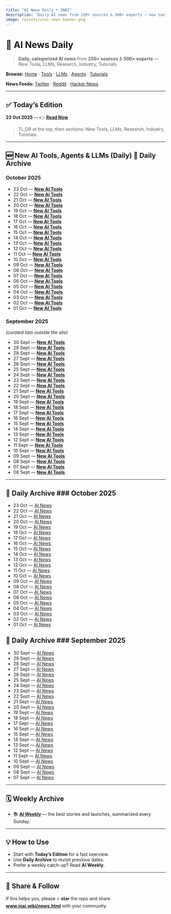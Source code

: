 ```yaml
---
title: "AI News Daily • INAI"
description: "Daily AI news from 250+ sources & 500+ experts — new tools, LLMs, research, industry."
image: /assets/inai-news-banner.png
---
```


# 📰 AI News Daily

> **Daily, categorized AI news** from **250+ sources** & **500+ experts** — New Tools, LLMs, Research, Industry, Tutorials.

**Browse:** [Home](index.md) · [Tools](tools.md) · [LLMs](llms.md) · [Agents](agents.md) · [Tutorials](tutorials.md)  

**News Feeds:** [Twitter](twitter-news.md) · [Reddit](reddit-news.md) · [Hacker News](hacker-news.md)

---

## ✅ Today’s Edition
**23 Oct 2025** — 👉 **[Read Now](news/2025/2025-10-23.md)**

> TL;DR at the top, then sections: New Tools, LLMs, Research, Industry, Tutorials.

---

## 🆕 New AI Tools, Agents & LLMs (Daily) 📅 Daily Archive
### October 2025
- 23 Oct — **[New AI Tools](https://inai.short.gy/23rd-oct)**
- 22 Oct — **[New AI Tools](https://inai.short.gy/22nd-oct)**
- 21 Oct — **[New AI Tools](https://inai.short.gy/21st-oct)**
- 20 Oct — **[New AI Tools](https://inai.short.gy/20th-oct)**
- 19 Oct — **[New AI Tools](https://inai.short.gy/19th-oct)**
- 18 Oct — **[New AI Tools](https://inai.short.gy/18th-oct)**
- 17 Oct — **[New AI Tools](https://inai.short.gy/17th-oct)**
- 16 Oct — **[New AI Tools](https://inai.short.gy/16th-oct)**
- 15 Oct — **[New AI Tools](https://inai.short.gy/15th-oct)**
- 14 Oct — **[New AI Tools](https://inai.short.gy/14th-oct)**
- 13 Oct — **[New AI Tools](https://inai.short.gy/13th-oct)**
- 12 Oct — **[New AI Tools](https://inai.short.gy/12th-oct)**
- 11 Oct — **[New AI Tools](https://inai.short.gy/11th-oct)**
- 10 Oct — **[New AI Tools](https://inai.short.gy/10th-oct)**
- 09 Oct — **[New AI Tools](https://inai.short.gy/09th-oct)**
- 08 Oct — **[New AI Tools](https://inai.short.gy/08th-oct)**
- 07 Oct — **[New AI Tools](https://inai.short.gy/07th-oct)**
- 06 Oct — **[New AI Tools](https://inai.short.gy/06th-oct)**
- 05 Oct — **[New AI Tools](https://inai.short.gy/05th-oct)**
- 04 Oct — **[New AI Tools](https://inai.short.gy/04th-oct)**
- 03 Oct — **[New AI Tools](https://inai.short.gy/03rd-oct)**
- 02 Oct — **[New AI Tools](https://inai.short.gy/02nd-oct)**
- 01 Oct — **[New AI Tools](https://inai.short.gy/01st-oct)**

### September 2025
*(curated lists outside the site)*  
- 30 Sept — **[New AI Tools](https://inai.short.gy/30th-sept)**
- 29 Sept — **[New AI Tools](https://inai.short.gy/29th-sept)**
- 28 Sept — **[New AI Tools](https://inai.short.gy/28th-sept)**
- 27 Sept — **[New AI Tools](https://inai.short.gy/27th-sept)**
- 26 Sept — **[New AI Tools](https://inai.short.gy/26th-sept)**
- 25 Sept — **[New AI Tools](https://inai.short.gy/25th-sept)**
- 24 Sept — **[New AI Tools](https://inai.short.gy/24th-sept)**
- 23 Sept — **[New AI Tools](https://inai.short.gy/23rd-sept)**
- 22 Sept — **[New AI Tools](https://inai.short.gy/22nd-sept)**
- 21 Sept — **[New AI Tools](https://inai.short.gy/21st-sept)**
- 20 Sept — **[New AI Tools](https://inai.short.gy/20th-sept)**
- 19 Sept — **[New AI Tools](https://inai.short.gy/19th-sept)**
- 18 Sept — **[New AI Tools](https://inai.short.gy/18th-sept)**
- 17 Sept — **[New AI Tools](https://inai.short.gy/17th-sept)**
- 16 Sept — **[New AI Tools](https://inai.short.gy/16th-sept)**
- 15 Sept — **[New AI Tools](https://inai.short.gy/15th-sept)**
- 14 Sept — **[New AI Tools](https://inai.short.gy/14th-sept)**
- 13 Sept — **[New AI Tools](https://inai.short.gy/13th-sept)**
- 12 Sept — **[New AI Tools](https://inai.short.gy/12th-sept)**
- 11 Sept — **[New AI Tools](https://inai.short.gy/11th-sept)**
- 10 Sept — **[New AI Tools](https://inai.short.gy/10th-sept)**
- 09 Sept — **[New AI Tools](https://inai.short.gy/9th-sept)**
- 08 Sept — **[New AI Tools](https://inai.short.gy/8th-sept)**  
- 07 Sept — **[New AI Tools](https://inai.short.gy/7th-sept)**  
- 06 Sept — **[New AI Tools](https://inai.short.gy/6thsept)**

---

## 📅 Daily Archive ### October 2025
- 23 Oct — [AI News](news/2025/2025-10-23.md)
- 22 Oct — [AI News](news/2025/2025-10-22.md)
- 21 Oct — [AI News](news/2025/2025-10-21.md)
- 20 Oct — [AI News](news/2025/2025-10-20.md)
- 19 Oct — [AI News](news/2025/2025-10-19.md)
- 18 Oct — [AI News](news/2025/2025-10-18.md)
- 17 Oct — [AI News](news/2025/2025-10-17.md)
- 16 Oct — [AI News](news/2025/2025-10-16.md)
- 15 Oct — [AI News](news/2025/2025-10-15.md)
- 14 Oct — [AI News](news/2025/2025-10-14.md)
- 13 Oct — [AI News](news/2025/2025-10-13.md)
- 12 Oct — [AI News](news/2025/2025-10-12.md)
- 11 Oct — [AI News](news/2025/2025-10-11.md)
- 10 Oct — [AI News](news/2025/2025-10-10.md)
- 09 Oct — [AI News](news/2025/2025-10-09.md)
- 08 Oct — [AI News](news/2025/2025-10-08.md)
- 07 Oct — [AI News](news/2025/2025-10-07.md)
- 06 Oct — [AI News](news/2025/2025-10-06.md)
- 05 Oct — [AI News](news/2025/2025-10-05.md)
- 04 Oct — [AI News](news/2025/2025-10-04.md)
- 03 Oct — [AI News](news/2025/2025-10-03.md)
- 02 Oct — [AI News](news/2025/2025-10-02.md)
- 01 Oct — [AI News](news/2025/2025-10-01.md)

## 📅 Daily Archive ### September 2025
- 30 Sept — [AI News](news/2025/2025-09-30.md)
- 29 Sept — [AI News](news/2025/2025-09-29.md)
- 28 Sept — [AI News](news/2025/2025-09-28.md)
- 27 Sept — [AI News](news/2025/2025-09-27.md)
- 26 Sept — [AI News](news/2025/2025-09-26.md)
- 25 Sept — [AI News](news/2025/2025-09-25.md)
- 24 Sept — [AI News](news/2025/2025-09-24.md)
- 23 Sept — [AI News](news/2025/2025-09-23.md)
- 22 Sept — [AI News](news/2025/2025-09-22.md)
- 21 Sept — [AI News](news/2025/2025-09-21.md)
- 20 Sept — [AI News](news/2025/2025-09-20.md)
- 19 Sept — [AI News](news/2025/2025-09-19.md)
- 18 Sept — [AI News](news/2025/2025-09-18.md)
- 17 Sept — [AI News](news/2025/2025-09-17.md)
- 16 Sept — [AI News](news/2025/2025-09-16.md)
- 15 Sept — [AI News](news/2025/2025-09-15.md)
- 14 Sept — [AI News](news/2025/2025-09-14.md)
- 13 Sept — [AI News](news/2025/2025-09-13.md)
- 12 Sept — [AI News](news/2025/2025-09-12.md)
- 11 Sept — [AI News](news/2025/2025-09-11.md)
- 10 Sept — [AI News](news/2025/2025-09-10.md)
- 09 Sept — [AI News](news/2025/2025-09-09.md)
- 08 Sept — [AI News](news/2025/2025-09-08.md)
- 07 Sept — [AI News](news/2025/2025-09-07.md)

---

## 🗓️ Weekly Archive
- 📚 **[AI Weekly](weekly.md)** — the best stories and launches, summarized every Sunday.

---

## 💡 How to Use
- Start with **Today’s Edition** for a fast overview.  
- Use **Daily Archive** to revisit previous dates.  
- Prefer a weekly catch-up? Read **AI Weekly**.

---

## 📣 Share & Follow
If this helps you, please ⭐ **star** the repo and share **www.inai.wiki/news.html** with your community.
